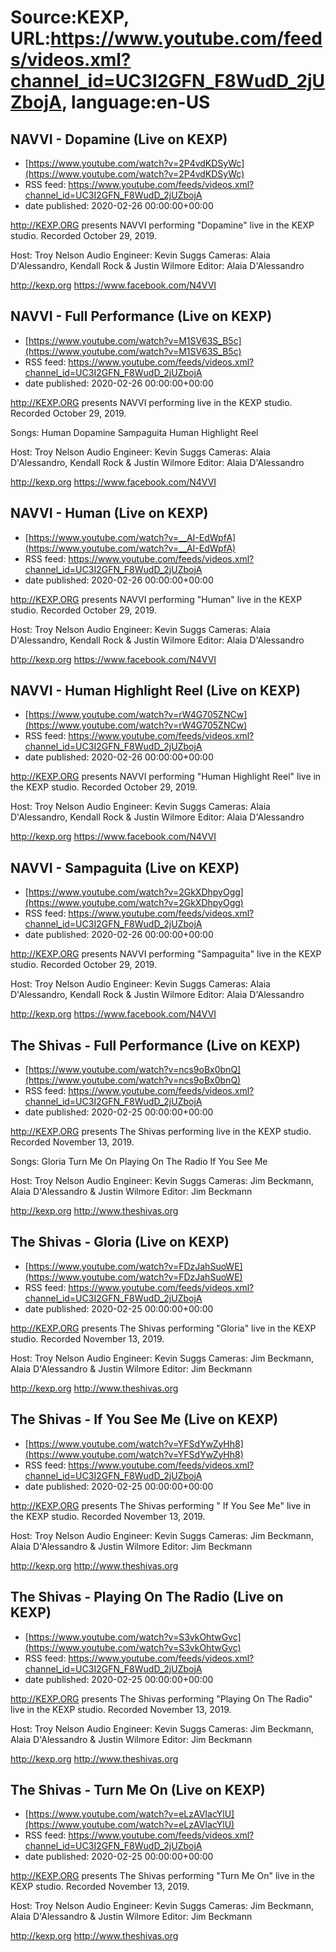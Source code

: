 # Source:KEXP, URL:https://www.youtube.com/feeds/videos.xml?channel_id=UC3I2GFN_F8WudD_2jUZbojA, language:en-US

## NAVVI - Dopamine (Live on KEXP)
 - [https://www.youtube.com/watch?v=2P4vdKDSyWc](https://www.youtube.com/watch?v=2P4vdKDSyWc)
 - RSS feed: https://www.youtube.com/feeds/videos.xml?channel_id=UC3I2GFN_F8WudD_2jUZbojA
 - date published: 2020-02-26 00:00:00+00:00

http://KEXP.ORG presents NAVVI performing "Dopamine" live in the KEXP studio. Recorded October 29, 2019.

Host: Troy Nelson
Audio Engineer: Kevin Suggs
Cameras: Alaia D'Alessandro, Kendall Rock & Justin Wilmore
Editor: Alaia D'Alessandro

http://kexp.org
https://www.facebook.com/N4VVI

## NAVVI - Full Performance (Live on KEXP)
 - [https://www.youtube.com/watch?v=M1SV63S_B5c](https://www.youtube.com/watch?v=M1SV63S_B5c)
 - RSS feed: https://www.youtube.com/feeds/videos.xml?channel_id=UC3I2GFN_F8WudD_2jUZbojA
 - date published: 2020-02-26 00:00:00+00:00

http://KEXP.ORG presents NAVVI performing live in the KEXP studio. Recorded October 29, 2019.

Songs:
Human
Dopamine
Sampaguita
Human Highlight Reel

Host: Troy Nelson
Audio Engineer: Kevin Suggs
Cameras: Alaia D'Alessandro, Kendall Rock & Justin Wilmore
Editor: Alaia D'Alessandro

http://kexp.org
https://www.facebook.com/N4VVI

## NAVVI - Human (Live on KEXP)
 - [https://www.youtube.com/watch?v=__AI-EdWpfA](https://www.youtube.com/watch?v=__AI-EdWpfA)
 - RSS feed: https://www.youtube.com/feeds/videos.xml?channel_id=UC3I2GFN_F8WudD_2jUZbojA
 - date published: 2020-02-26 00:00:00+00:00

http://KEXP.ORG presents NAVVI performing "Human" live in the KEXP studio. Recorded October 29, 2019.

Host: Troy Nelson
Audio Engineer: Kevin Suggs
Cameras: Alaia D'Alessandro, Kendall Rock & Justin Wilmore
Editor: Alaia D'Alessandro

http://kexp.org
https://www.facebook.com/N4VVI

## NAVVI - Human Highlight Reel (Live on KEXP)
 - [https://www.youtube.com/watch?v=rW4G705ZNCw](https://www.youtube.com/watch?v=rW4G705ZNCw)
 - RSS feed: https://www.youtube.com/feeds/videos.xml?channel_id=UC3I2GFN_F8WudD_2jUZbojA
 - date published: 2020-02-26 00:00:00+00:00

http://KEXP.ORG presents NAVVI performing "Human Highlight Reel" live in the KEXP studio. Recorded October 29, 2019.

Host: Troy Nelson
Audio Engineer: Kevin Suggs
Cameras: Alaia D'Alessandro, Kendall Rock & Justin Wilmore
Editor: Alaia D'Alessandro

http://kexp.org
https://www.facebook.com/N4VVI

## NAVVI - Sampaguita (Live on KEXP)
 - [https://www.youtube.com/watch?v=2GkXDhpyOgg](https://www.youtube.com/watch?v=2GkXDhpyOgg)
 - RSS feed: https://www.youtube.com/feeds/videos.xml?channel_id=UC3I2GFN_F8WudD_2jUZbojA
 - date published: 2020-02-26 00:00:00+00:00

http://KEXP.ORG presents NAVVI performing "Sampaguita" live in the KEXP studio. Recorded October 29, 2019.

Host: Troy Nelson
Audio Engineer: Kevin Suggs
Cameras: Alaia D'Alessandro, Kendall Rock & Justin Wilmore
Editor: Alaia D'Alessandro

http://kexp.org
https://www.facebook.com/N4VVI

## The Shivas - Full Performance (Live on KEXP)
 - [https://www.youtube.com/watch?v=ncs9oBx0bnQ](https://www.youtube.com/watch?v=ncs9oBx0bnQ)
 - RSS feed: https://www.youtube.com/feeds/videos.xml?channel_id=UC3I2GFN_F8WudD_2jUZbojA
 - date published: 2020-02-25 00:00:00+00:00

http://KEXP.ORG presents The Shivas performing live in the KEXP studio. Recorded November 13, 2019.

Songs:
Gloria
Turn Me On
Playing On The Radio
 If You See Me

Host: Troy Nelson
Audio Engineer: Kevin Suggs
Cameras: Jim Beckmann, Alaia D'Alessandro & Justin Wilmore
Editor: Jim Beckmann

http://kexp.org
http://www.theshivas.org

## The Shivas - Gloria (Live on KEXP)
 - [https://www.youtube.com/watch?v=FDzJahSuoWE](https://www.youtube.com/watch?v=FDzJahSuoWE)
 - RSS feed: https://www.youtube.com/feeds/videos.xml?channel_id=UC3I2GFN_F8WudD_2jUZbojA
 - date published: 2020-02-25 00:00:00+00:00

http://KEXP.ORG presents The Shivas performing "Gloria" live in the KEXP studio. Recorded November 13, 2019.

Host: Troy Nelson
Audio Engineer: Kevin Suggs
Cameras: Jim Beckmann, Alaia D'Alessandro & Justin Wilmore
Editor: Jim Beckmann

http://kexp.org
http://www.theshivas.org

## The Shivas - If You See Me (Live on KEXP)
 - [https://www.youtube.com/watch?v=YFSdYwZyHh8](https://www.youtube.com/watch?v=YFSdYwZyHh8)
 - RSS feed: https://www.youtube.com/feeds/videos.xml?channel_id=UC3I2GFN_F8WudD_2jUZbojA
 - date published: 2020-02-25 00:00:00+00:00

http://KEXP.ORG presents The Shivas performing " If You See Me" live in the KEXP studio. Recorded November 13, 2019.

Host: Troy Nelson
Audio Engineer: Kevin Suggs
Cameras: Jim Beckmann, Alaia D'Alessandro & Justin Wilmore
Editor: Jim Beckmann

http://kexp.org
http://www.theshivas.org

## The Shivas - Playing On The Radio (Live on KEXP)
 - [https://www.youtube.com/watch?v=S3vkOhtwGvc](https://www.youtube.com/watch?v=S3vkOhtwGvc)
 - RSS feed: https://www.youtube.com/feeds/videos.xml?channel_id=UC3I2GFN_F8WudD_2jUZbojA
 - date published: 2020-02-25 00:00:00+00:00

http://KEXP.ORG presents The Shivas performing "Playing On The Radio" live in the KEXP studio. Recorded November 13, 2019.

Host: Troy Nelson
Audio Engineer: Kevin Suggs
Cameras: Jim Beckmann, Alaia D'Alessandro & Justin Wilmore
Editor: Jim Beckmann

http://kexp.org
http://www.theshivas.org

## The Shivas - Turn Me On (Live on KEXP)
 - [https://www.youtube.com/watch?v=eLzAVIacYlU](https://www.youtube.com/watch?v=eLzAVIacYlU)
 - RSS feed: https://www.youtube.com/feeds/videos.xml?channel_id=UC3I2GFN_F8WudD_2jUZbojA
 - date published: 2020-02-25 00:00:00+00:00

http://KEXP.ORG presents The Shivas performing "Turn Me On" live in the KEXP studio. Recorded November 13, 2019.

Host: Troy Nelson
Audio Engineer: Kevin Suggs
Cameras: Jim Beckmann, Alaia D'Alessandro & Justin Wilmore
Editor: Jim Beckmann

http://kexp.org
http://www.theshivas.org

